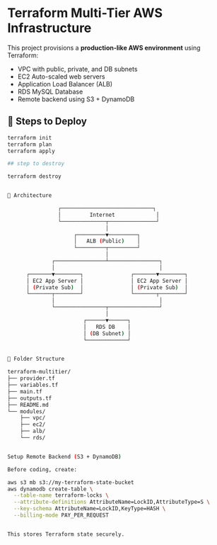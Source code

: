 # Terraform Multi-Tier AWS Infrastructure

This project provisions a **production-like AWS environment** using Terraform:
- VPC with public, private, and DB subnets
- EC2 Auto-scaled web servers
- Application Load Balancer (ALB)
- RDS MySQL Database
- Remote backend using S3 + DynamoDB

## 🚀 Steps to Deploy
```bash
terraform init
terraform plan
terraform apply

## step to destroy

terraform destroy


📌 Architecture

                ┌─────────────────────────────┐
                │         Internet             │
                └──────────────┬───────────────┘
                               │
                     ┌─────────▼─────────┐
                     │   ALB (Public)    │
                     └─────────┬─────────┘
                               │
              ┌────────────────┴────────────────┐
              │                                 │
      ┌───────▼────────┐               ┌───────▼────────┐
      │ EC2 App Server │               │ EC2 App Server │
      │ (Private Sub)  │               │ (Private Sub)  │
      └───────┬────────┘               └───────┬────────┘
              │                                 │
              └────────────────┬────────────────┘
                               │
                        ┌──────▼──────┐
                        │   RDS DB    │
                        │ (DB Subnet) │
                        └─────────────┘


📂 Folder Structure

terraform-multitier/
├── provider.tf
├── variables.tf
├── main.tf
├── outputs.tf
├── README.md
└── modules/
    ├── vpc/
    ├── ec2/
    ├── alb/
    └── rds/


Setup Remote Backend (S3 + DynamoDB)

Before coding, create:

aws s3 mb s3://my-terraform-state-bucket
aws dynamodb create-table \
  --table-name terraform-locks \
  --attribute-definitions AttributeName=LockID,AttributeType=S \
  --key-schema AttributeName=LockID,KeyType=HASH \
  --billing-mode PAY_PER_REQUEST


This stores Terraform state securely.
